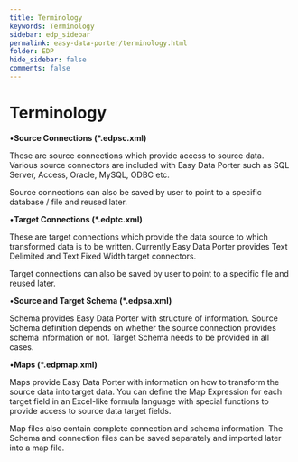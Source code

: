 ```yaml
---
title: Terminology
keywords: Terminology
sidebar: edp_sidebar
permalink: easy-data-porter/terminology.html
folder: EDP
hide_sidebar: false
comments: false
---
```


# Terminology

 

•**Source Connections (*.edpsc.xml)**

These are source connections which provide access to source data. Various source connectors are included with Easy Data Porter such as SQL Server, Access, Oracle, MySQL, ODBC etc.

Source connections can also be saved by user to point to a specific database / file and reused later.

 

•**Target Connections (*.edptc.xml)**

These are target connections which provide the data source to which transformed data is to be written. Currently Easy Data Porter provides Text Delimited and Text Fixed Width target connectors.

Target connections can also be saved by user to point to a specific file and reused later.

 

•**Source and Target Schema (*.edpsa.xml)**

Schema provides Easy Data Porter with structure of information. Source Schema definition depends on whether the source connection provides schema information or not. Target Schema needs to be provided in all cases.

 

•**Maps (*.edpmap.xml)**

Maps provide Easy Data Porter with information on how to transform the source data into target data. You can define the Map Expression for each target field in an Excel-like formula language with special functions to provide access to source data target fields.

 

Map files also contain complete connection and schema information. The Schema and connection files can be saved separately and imported later into a map file.

 

